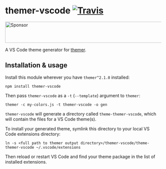 # themer-vscode [![Travis](https://img.shields.io/travis/mjswensen/themer-vscode.svg)](https://travis-ci.org/mjswensen/themer-vscode)

<a target='_blank' rel='nofollow' href='https://app.codesponsor.io/link/hHKoUkX4tpsdAzjvSfNXFb22/mjswensen/themer-vscode'>
  <img alt='Sponsor' width='888' height='68' src='https://app.codesponsor.io/embed/hHKoUkX4tpsdAzjvSfNXFb22/mjswensen/themer-vscode.svg' />
</a>

A VS Code theme generator for [themer](https://github.com/mjswensen/themer).

## Installation & usage

Install this module wherever you have `themer^2.1.0` installed:

    npm install themer-vscode

Then pass `themer-vscode` as a `-t` (`--template`) argument to `themer`:

    themer -c my-colors.js -t themer-vscode -o gen

`themer-vscode` will generate a directory called `theme-themer-vscode`, which will contain the files for a VS Code theme(s).

To install your generated theme, symlink this directory to your local VS Code extensions directory:

    ln -s <full path to themer output directory>/themer-vscode/theme-themer-vscode ~/.vscode/extensions

Then reload or restart VS Code and find your theme package in the list of installed extensions.
